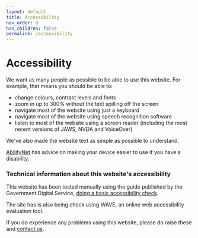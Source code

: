 ```yaml
---
layout: default
title: Accessibility
nav_order: 8
has_children: false
permalink: /accessibility
---
```


# Accessibility

 We want as many people as possible to be able to use this website. For example, that means you should be able to:

- change colours, contrast levels and fonts
- zoom in up to 300% without the text spilling off the screen
- navigate most of the website using just a keyboard
- navigate most of the website using speech recognition software
- listen to most of the website using a screen reader (including the most recent versions of JAWS, NVDA and VoiceOver)

We've also made the website text as simple as possible to understand.

[AbilityNet](https://mcmw.abilitynet.org.uk/) has advice on making your device easier to use if you have a disability.

### Technical information about this website's accessibility

This website has been tested manually using the guide published by the Government Digital Service, [doing a basic accessibility check](https://www.gov.uk/government/publications/doing-a-basic-accessibility-check-if-you-cant-do-a-detailed-one/doing-a-basic-accessibility-check-if-you-cant-do-a-detailed-one).

The site has is also being check using WAVE, an online web accessibility evaluation tool.

If you do experience any problems using this website, please do raise these and [contact us](mailto:info@librarieshacked.org).
